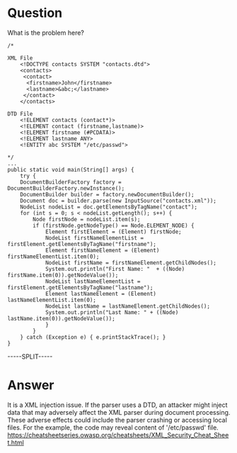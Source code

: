 # Question
 
What is the problem here?
 
```
/*

XML File
    <!DOCTYPE contacts SYSTEM "contacts.dtd">
    <contacts>
     <contact>
      <firstname>John</firstname>
      <lastname>&abc;</lastname>
     </contact>
    </contacts>

DTD File
    <!ELEMENT contacts (contact*)>
    <!ELEMENT contact (firstname,lastname)>
    <!ELEMENT firstname (#PCDATA)>
    <!ELEMENT lastname ANY>
    <!ENTITY abc SYSTEM "/etc/passwd">

*/
...
public static void main(String[] args) {
    try {
    DocumentBuilderFactory factory = DocumentBuilderFactory.newInstance();
    DocumentBuilder builder = factory.newDocumentBuilder();
    Document doc = builder.parse(new InputSource("contacts.xml"));
    NodeList nodeList = doc.getElementsByTagName("contact");
    for (int s = 0; s < nodeList.getLength(); s++) {
        Node firstNode = nodeList.item(s);
        if (firstNode.getNodeType() == Node.ELEMENT_NODE) {
            Element firstElement = (Element) firstNode;
            NodeList firstNameElementList = firstElement.getElementsByTagName("firstname");
            Element firstNameElement = (Element) firstNameElementList.item(0);
            NodeList firstName = firstNameElement.getChildNodes();
            System.out.println("First Name: "  + ((Node) firstName.item(0)).getNodeValue());
            NodeList lastNameElementList = firstElement.getElementsByTagName("lastname");
            Element lastNameElement = (Element) lastNameElementList.item(0);
            NodeList lastName = lastNameElement.getChildNodes();
            System.out.println("Last Name: " + ((Node) lastName.item(0)).getNodeValue());
            }
        }
    } catch (Exception e) { e.printStackTrace(); }
}
```
 
-----SPLIT-----
 
# Answer

It is a XML injection issue. If the parser uses a DTD, an attacker might inject data that may adversely affect the XML parser during document processing. These adverse effects could include the parser crashing or accessing local files. For the example, the code may reveal content of '/etc/passwd' file. https://cheatsheetseries.owasp.org/cheatsheets/XML_Security_Cheat_Sheet.html